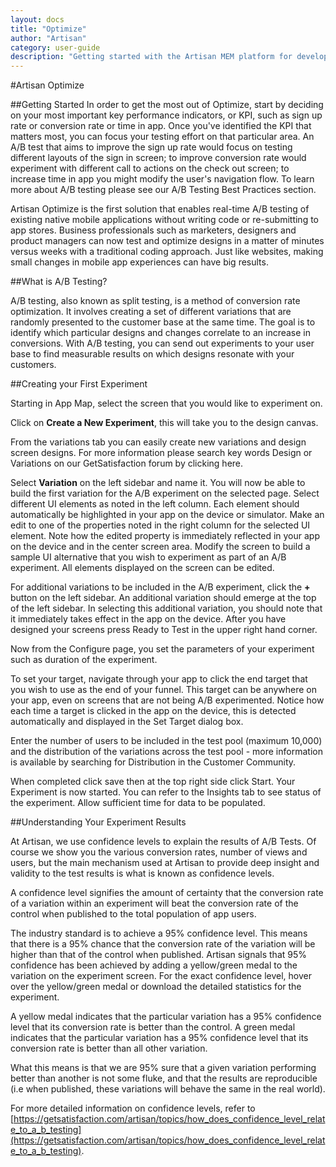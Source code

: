 ```yaml
---
layout: docs
title: "Optimize"
author: "Artisan"
category: user-guide
description: "Getting started with the Artisan MEM platform for developers."
---
```

#Artisan Optimize

##Getting Started
In order to get the most out of Optimize, start by deciding on your most important key performance indicators, or KPI, such as sign up rate or conversion rate or time in app. Once you\'ve identified the KPI that matters most, you can focus your testing effort on that particular area. An A/B test that aims to improve the sign up rate would focus on testing different layouts of the sign in screen; to improve conversion rate would experiment with different call to actions on the check out screen; to increase time in app you might modify the user\'s navigation flow. To learn more about A/B testing please see our A/B Testing Best Practices section.

Artisan Optimize is the first solution that enables real-time A/B testing of existing native mobile applications without writing code or re-submitting to app stores. Business professionals such as marketers, designers and product managers can now test and optimize designs in a matter of minutes versus weeks with a traditional coding approach. Just like websites, making small changes in mobile app experiences can have big results.

##What is A/B Testing?

A/B testing, also known as split testing, is a method of conversion rate optimization. It involves creating a set of different variations that are randomly presented to the customer base at the same time. The goal is to identify which particular designs and changes correlate to an increase in conversions. With A/B testing, you can send out experiments to your user base to find measurable results on which designs resonate with your customers.

##Creating your First Experiment

Starting in App Map, select the screen that you would like to experiment on.

Click on **Create a New Experiment**, this will take you to the design canvas.

From the variations tab you can easily create new variations and design screen designs. For more information please search key words Design or Variations on our GetSatisfaction forum by clicking here.

Select **Variation** on the left sidebar and name it. You will now be able to build the first variation for the A/B experiment on the selected page. Select different UI elements as noted in the left column. Each element should automatically be highlighted in your app on the device or simulator. Make an edit to one of the properties noted in the right column for the selected UI element. Note how the edited property is immediately reflected in your app on the device and in the center screen area. Modify the screen to build a sample UI alternative that you wish to experiment as part of an A/B experiment. All elements displayed on the screen can be edited.

For additional variations to be included in the A/B experiment, click the **+** button on the left sidebar. An additional variation should emerge at the top of the left sidebar. In selecting this additional variation, you should note that it immediately takes effect in the app on the device. After you have designed your screens press Ready to Test in the upper right hand corner.

Now from the Configure page, you set the parameters of your experiment such as duration of the experiment.

To set your target, navigate through your app to click the end target that you wish to use as the end of your funnel. This target can be anywhere on your app, even on screens that are not being A/B experimented. Notice how each time a target is clicked in the app on the device, this is detected automatically and displayed in the Set Target dialog box.

Enter the number of users to be included in the test pool (maximum 10,000) and the distribution of the variations across the test pool - more information is available by searching for Distribution in the Customer Community.

When completed click save then at the top right side click Start. Your Experiment is now started. You can refer to the Insights tab to see status of the experiment. Allow sufficient time for data to be populated.

##Understanding Your Experiment Results

At Artisan, we use confidence levels to explain the results of A/B Tests. Of course we show you the various conversion rates, number of views and users, but the main mechanism used at Artisan to provide deep insight and validity to the test results is what is known as confidence levels.

A confidence level signifies the amount of certainty that the conversion rate of a variation within an experiment will beat the conversion rate of the control when published to the total population of app users.

The industry standard is to achieve a 95% confidence level. This means that there is a 95% chance that the conversion rate of the variation will be higher than that of the control when published. Artisan signals that 95% confidence has been achieved by adding a yellow/green medal to the variation on the experiment screen. For the exact confidence level, hover over the yellow/green medal or download the detailed statistics for the experiment.

A yellow medal indicates that the particular variation has a 95% confidence level that its conversion rate is better than the control. A green medal indicates that the particular variation has a 95% confidence level that its conversion rate is better than all other variation.

What this means is that we are 95% sure that a given variation performing better than another is not some fluke, and that the results are reproducible (i.e when published, these variations will behave the same in the real world).

For more detailed information on confidence levels, refer to [https://getsatisfaction.com/artisan/topics/how_does_confidence_level_relate_to_a_b_testing](https://getsatisfaction.com/artisan/topics/how_does_confidence_level_relate_to_a_b_testing).





